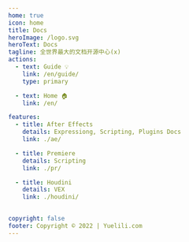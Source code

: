 ```yaml
---
home: true
icon: home
title: Docs
heroImage: /logo.svg
heroText: Docs
tagline: 全世界最大的文档开源中心(x)
actions:
  - text: Guide 💡
    link: /en/guide/
    type: primary

  - text: Home 🏠
    link: /en/

features:
  - title: After Effects
    details: Expressiong, Scripting, Plugins Docs
    link: ./ae/

  - title: Premiere
    details: Scripting
    link: ./pr/

  - title: Houdini
    details: VEX
    link: ./houdini/

 
copyright: false
footer: Copyright © 2022 | Yuelili.com
---
```

